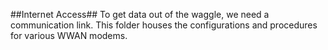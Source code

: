 ##Internet Access##
To get data out of the waggle, we need a communication link.
This folder houses the configurations and procedures for various 
WWAN modems.

